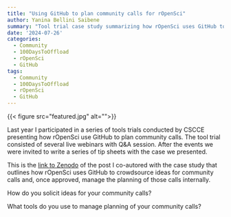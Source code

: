 ```yaml
---
title: "Using GitHub to plan community calls for rOpenSci"
author: Yanina Bellini Saibene
summary: "Tool trial case study summarizing how rOpenSci uses GitHub to organize ours community calls." 
date: '2024-07-26'
categories:
  - Community
  - 100DaysToOffload
  - rOpenSci
  - GitHub
tags:
  - Community
  - 100DaysToOffload
  - rOpenSci
  - GitHub
---
```


{{< figure src="featured.jpg" alt="">}}

Last year I participated in a series of tools trials conducted by CSCCE presenting how rOpenSci use GitHub to plan community calls. The tool trial consisted of several live webinars with Q&A session. After the events we were invited to write a series of tip sheets with the case we presented.

This is the [link to Zenodo](https://zenodo.org/records/12117430) of the post I co-autored with the case study that outlines how rOpenSci uses GitHub to crowdsource ideas for community calls and, once approved, manage the planning of those calls internally.


How do you solicit ideas for your community calls? 

What tools do you use to manage planning of your community calls?
